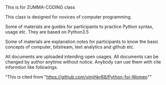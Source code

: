 This is for ZUMMA-CODING class

This class is designed for novices of computer programming.

Some of materials are guides for participants to practice Python syntax, usage etc. They are based on Python3.5

Some of materials are explanation notes for participants to know the basic concepts of computer, bitstream, text analytics and github etc.

All documents are uploaded intending open usages. 
All documents can be changed by author anytime without notice. 
Anybody can use them with cite informtion like followings.

"This is cited from "https://github.com/yimjhkr68/Python-for-Women""
